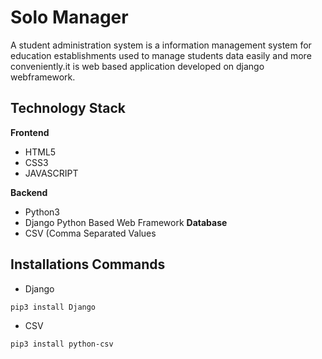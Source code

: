 # Solo Manager
A student administration system is a information management system for education establishments used to manage students data easily and more conveniently.it is web based application developed on django webframework.

## Technology Stack
**Frontend**
- HTML5
- CSS3
- JAVASCRIPT

**Backend**
- Python3
- Django Python Based Web Framework
**Database**
- CSV (Comma Separated Values

## Installations Commands
- Django

`pip3 install Django`
- CSV

`pip3 install python-csv`
